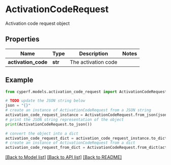 # ActivationCodeRequest

Activation code request object

## Properties

Name | Type | Description | Notes
------------ | ------------- | ------------- | -------------
**activation_code** | **str** | The activation code | 

## Example

```python
from cyperf.models.activation_code_request import ActivationCodeRequest

# TODO update the JSON string below
json = "{}"
# create an instance of ActivationCodeRequest from a JSON string
activation_code_request_instance = ActivationCodeRequest.from_json(json)
# print the JSON string representation of the object
print(ActivationCodeRequest.to_json())

# convert the object into a dict
activation_code_request_dict = activation_code_request_instance.to_dict()
# create an instance of ActivationCodeRequest from a dict
activation_code_request_from_dict = ActivationCodeRequest.from_dict(activation_code_request_dict)
```
[[Back to Model list]](../README.md#documentation-for-models) [[Back to API list]](../README.md#documentation-for-api-endpoints) [[Back to README]](../README.md)


